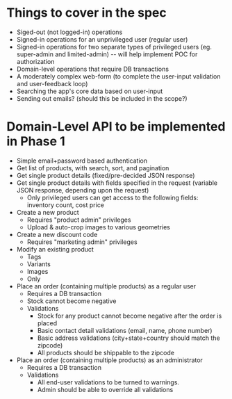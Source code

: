 # Things to cover in the spec

* Siged-out (not logged-in) operations
* Signed-in operations for an unprivileged user (regular user)
* Signed-in operations for two separate types of privileged users (eg. super-admin and limited-admin) -- will help implement POC for authorization
* Domain-level operations that require DB transactions
* A moderately complex web-form (to complete the user-input validation and user-feedback loop)
* Searching the app's core data based on user-input
* Sending out emails? (should this be included in the scope?)

# Domain-Level API to be implemented in Phase 1

* Simple email+password based authentication
* Get list of products, with search, sort, and pagination
* Get single product details (fixed/pre-decided JSON response)
* Get single product details with fields specified in the request (variable JSON response, depending upon the request)
  * Only privileged users can get access to the following fields: inventory count, cost price
* Create a new product
  * Requires "product admin" privileges
  * Upload & auto-crop images to various geometries
* Create a new discount code
  * Requires "marketing admin" privileges
* Modify an existing product
  * Tags
  * Variants
  * Images
  * Only 
* Place an order (containing multiple products) as a regular user
  * Requires a DB transaction
  * Stock cannot become negative
  * Validations
    * Stock for any product cannot become negative after the order is placed
    * Basic contact detail validations (email, name, phone number)
    * Basic address validations (city+state+country should match the zipcode)
    * All products should be shippable to the zipcode
* Place an order (containing multiple products) as an administrator
  * Requires a DB transaction
  * Validations
    * All end-user validations to be turned to warnings.
    * Admin should be able to override all validations
